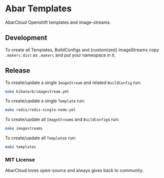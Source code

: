 # Abar Templates

AbarCloud Openshift templates and image-streams.

## Development
To create all Templates, BuildConfigs and (customized) ImageStreams copy `.makerc.dist` as `.makerc` and put your namespace in it. 

## Release
To create/update a single `ImageStream` and related `BuildConfig` run:
```sh
make kibana/6/imagestream.yml
```
To create/update a single `Template` run:
```sh
make redis/redis-single-node.yml
```

To create/update all `ImageStream`s and `BuildConfig`s run:
```sh
make imagestreams
```

To create/update all `Template`s run:
```sh
make templates
```

### MIT License
AbarCloud loves open-source and always gives back to community.
